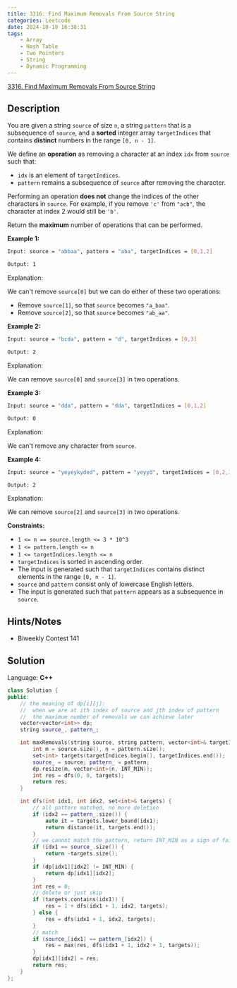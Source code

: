 ```yaml
---
title: 3316. Find Maximum Removals From Source String
categories: Leetcode
date: 2024-10-19 16:38:31
tags:
    - Array
    - Hash Table
    - Two Pointers
    - String
    - Dynamic Programming
---
```


[3316. Find Maximum Removals From Source String](https://leetcode.com/problems/find-maximum-removals-from-source-string/description/)

## Description

You are given a string `source` of size `n`, a string `pattern` that is a subsequence of `source`, and a **sorted**  integer array `targetIndices` that contains **distinct**  numbers in the range `[0, n - 1]`.

We define an **operation**  as removing a character at an index `idx` from `source` such that:

- `idx` is an element of `targetIndices`.
- `pattern` remains a subsequence of `source` after removing the character.

Performing an operation **does not**  change the indices of the other characters in `source`. For example, if you remove `'c'` from `"acb"`, the character at index 2 would still be `'b'`.

Return the **maximum**  number of operations that can be performed.

**Example 1:**

```bash
Input: source = "abbaa", pattern = "aba", targetIndices = [0,1,2]

Output: 1
```

Explanation:

We can't remove `source[0]` but we can do either of these two operations:

- Remove `source[1]`, so that `source` becomes `"a_baa"`.
- Remove `source[2]`, so that `source` becomes `"ab_aa"`.

**Example 2:**

```bash
Input: source = "bcda", pattern = "d", targetIndices = [0,3]

Output: 2
```

Explanation:

We can remove `source[0]` and `source[3]` in two operations.

**Example 3:**

```bash
Input: source = "dda", pattern = "dda", targetIndices = [0,1,2]

Output: 0
```

Explanation:

We can't remove any character from `source`.

**Example 4:**

```bash
Input: source = "yeyeykyded", pattern = "yeyyd", targetIndices = [0,2,3,4]

Output: 2
```

Explanation:

We can remove `source[2]` and `source[3]` in two operations.

**Constraints:**

- `1 <= n == source.length <= 3 * 10^3`
- `1 <= pattern.length <= n`
- `1 <= targetIndices.length <= n`
- `targetIndices` is sorted in ascending order.
- The input is generated such that `targetIndices` contains distinct elements in the range `[0, n - 1]`.
- `source` and `pattern` consist only of lowercase English letters.
- The input is generated such that `pattern` appears as a subsequence in `source`.

## Hints/Notes

- Biweekly Contest 141

## Solution

Language: **C++**

```C++
class Solution {
public:
    // the meaning of dp[i][j]:
    //  when we are at ith index of source and jth index of pattern
    //  the maximum number of removals we can achieve later
    vector<vector<int>> dp;
    string source_, pattern_;

    int maxRemovals(string source, string pattern, vector<int>& targetIndices) {
        int m = source.size(), n = pattern.size();
        set<int> targets(targetIndices.begin(), targetIndices.end());
        source_ = source; pattern_ = pattern;
        dp.resize(m, vector<int>(n, INT_MIN));
        int res = dfs(0, 0, targets);
        return res;
    }

    int dfs(int idx1, int idx2, set<int>& targets) {
        // all pattern matched, no more deletion
        if (idx2 == pattern_.size()) {
            auto it = targets.lower_bound(idx1);
            return distance(it, targets.end());
        }
        // we cannot match the pattern, return INT_MIN as a sign of failure
        if (idx1 == source_.size()) {
            return -targets.size();
        }
        if (dp[idx1][idx2] != INT_MIN) {
            return dp[idx1][idx2];
        }
        int res = 0;
        // delete or just skip
        if (targets.contains(idx1)) {
            res = 1 + dfs(idx1 + 1, idx2, targets);
        } else {
            res = dfs(idx1 + 1, idx2, targets);
        }
        // match
        if (source_[idx1] == pattern_[idx2]) {
            res = max(res, dfs(idx1 + 1, idx2 + 1, targets));
        }
        dp[idx1][idx2] = res;
        return res;
    }
};
```
